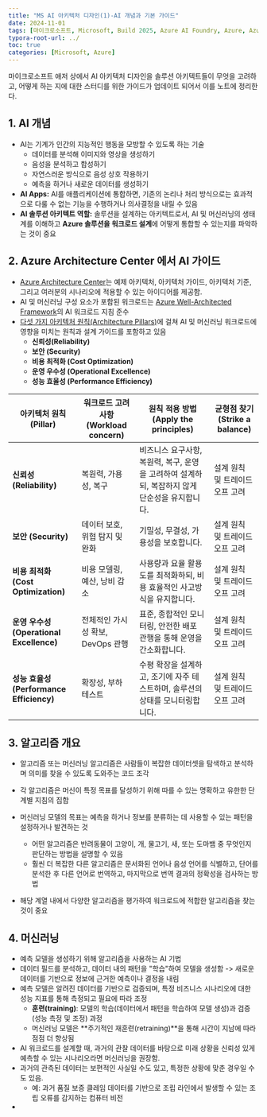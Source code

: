 ```yaml
---
title: "MS AI 아키텍처 디자인(1)-AI 개념과 기본 가이드"
date: 2024-11-01
tags: [마이크로소프트, Microsoft, Build 2025, Azure AI Foundry, Azure, Azure AI Foundry SDK, Azure OpenAI Studio, Azure AI Studio]
typora-root-url: ../
toc: true
categories: [Microsoft, Azure]
---
```


마이크로소프트 애저 상에서 AI 아키텍처 디자인을 솔루션 아키텍트들이 무엇을 고려하고, 어떻게 하는 지에 대한 스터디를 위한 가이드가 업데이트 되어서 이를 노트에 정리한다. 



## 1. AI 개념

* AI는 기계가 인간의 지능적인 행동을 모방할 수 있도록 하는 기술
  * 데이터를 분석해 이미지와 영상을 생성하기
  * 음성을 분석하고 합성하기
  * 자연스러운 방식으로 음성 상호 작용하기
  * 예측을 하거나 새로운 데이터를 생성하기
* **AI Apps:** AI를 애플리케이션에 통합하면, 기존의 논리나 처리 방식으로는 효과적으로 다룰 수 없는 기능을 수행하거나 의사결정을 내릴 수 있음
* **AI 솔루션 아키텍트 역할:** 솔루션을 설계하는 아키텍트로서, AI 및 머신러닝의 생태계를 이해하고 **Azure 솔루션을 워크로드 설계**에 어떻게 통합할 수 있는지를 파악하는 것이 중요



## 2. Azure Architecture Center 에서 AI 가이드

* [Azure Architecture Center](https://learn.microsoft.com/en-us/azure/architecture/)는 예제 아키텍처, 아키텍처 가이드, 아키텍처 기준, 그리고 여러분의 시나리오에 적용할 수 있는 아이디어를 제공함. 
*  AI 및 머신러닝 구성 요소가 포함된 워크로드는 [Azure Well-Architected Framework](https://learn.microsoft.com/en-us/azure/well-architected/)의 AI 워크로드 지침 준수 
* [다섯 가지 아키텍처 원칙(Architecture Pillars)](https://learn.microsoft.com/en-us/azure/well-architected/pillars)에 걸쳐 AI 및 머신러닝 워크로드에 영향을 미치는 원칙과 설계 가이드를 포함하고 있음
  * **신뢰성(Reliability)**
  * **보안 (Security)**
  * **비용 최적화 (Cost Optimization)**
  * **운영 우수성 (Operational Excellence)**
  * **성능 효율성 (Performance Efficiency)**

| 아키텍처 원칙 (Pillar)                   | 워크로드 고려 사항 (Workload concern) | 원칙 적용 방법 (Apply the principles)                        | 균형점 찾기 (Strike a balance) |
| ---------------------------------------- | ------------------------------------- | ------------------------------------------------------------ | ------------------------------ |
| **신뢰성 (Reliability)**                 | 복원력, 가용성, 복구                  | 비즈니스 요구사항, 복원력, 복구, 운영을 고려하여 설계하되, 복잡하지 않게 단순성을 유지합니다. | 설계 원칙 및 트레이드오프 고려 |
| **보안 (Security)**                      | 데이터 보호, 위협 탐지 및 완화        | 기밀성, 무결성, 가용성을 보호합니다.                         | 설계 원칙 및 트레이드오프 고려 |
| **비용 최적화 (Cost Optimization)**      | 비용 모델링, 예산, 낭비 감소          | 사용량과 요율 활용도를 최적화하되, 비용 효율적인 사고방식을 유지합니다. | 설계 원칙 및 트레이드오프 고려 |
| **운영 우수성 (Operational Excellence)** | 전체적인 가시성 확보, DevOps 관행     | 표준, 종합적인 모니터링, 안전한 배포 관행을 통해 운영을 간소화합니다. | 설계 원칙 및 트레이드오프 고려 |
| **성능 효율성 (Performance Efficiency)** | 확장성, 부하 테스트                   | 수평 확장을 설계하고, 조기에 자주 테스트하며, 솔루션의 상태를 모니터링합니다. | 설계 원칙 및 트레이드오프 고려 |



## 3. 알고리즘 개요

* 알고리즘 또는 머신러닝 알고리즘은 사람들이 복잡한 데이터셋을 탐색하고 분석하며 의미를 찾을 수 있도록 도와주는 코드 조각

* 각 알고리즘은 머신이 특정 목표를 달성하기 위해 따를 수 있는 명확하고 유한한 단계별 지침의 집합

* 머신러닝 모델의 목표는 예측을 하거나 정보를 분류하는 데 사용할 수 있는 패턴을 설정하거나 발견하는 것

  * 어떤 알고리즘은 반려동물이 고양이, 개, 물고기, 새, 또는 도마뱀 중 무엇인지 판단하는 방법을 설명할 수 있음
  * 훨씬 더 복잡한 다른 알고리즘은 문서화된 언어나 음성 언어를 식별하고, 단어를 분석한 후 다른 언어로 번역하고, 마지막으로 번역 결과의 정확성을 검사하는 방법

* 해당 계열 내에서 다양한 알고리즘을 평가하여 워크로드에 적합한 알고리즘을 찾는 것이 중요

  

## 4. 머신러닝

* 예측 모델을 생성하기 위해 알고리즘을 사용하는 AI 기법
* 데이터 필드를 분석하고, 데이터 내의 패턴을 "학습"하여 모델을 생성함 -> 새로운 데이터를 기반으로 정보에 근거한 예측이나 결정을 내림
* 예측 모델은 알려진 데이터를 기반으로 검증되며, 특정 비즈니스 시나리오에 대한 성능 지표를 통해 측정되고 필요에 따라 조정
  * **훈련(training)**: 모델의 학습(데이터에서 패턴을 학습하여 모델 생성)과 검증(성능 측정 및 조정) 과정
  * 머신러닝 모델은 **주기적인 재훈련(retraining)**을 통해 시간이 지남에 따라 점점 더 향상됨
* AI 워크로드를 설계할 때, 과거의 관찰 데이터를 바탕으로 미래 상황을 신뢰성 있게 예측할 수 있는 시나리오라면 머신러닝을 권장함.
* 과거의 관측된 데이터는 보편적인 사실일 수도 있고, 특정한 상황에 맞춘 경우일 수도 있음.
  * 예: 과거 품질 보증 클레임 데이터를 기반으로 조립 라인에서 발생할 수 있는 조립 오류를 감지하는 컴퓨터 비전
* 